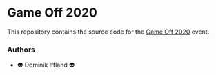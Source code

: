# Game Off 2020

This repository contains the source code for the [Game Off 2020](https://itch.io/jam/game-off-2020) event.

### Authors
* :alien: Dominik Iffland :alien:
